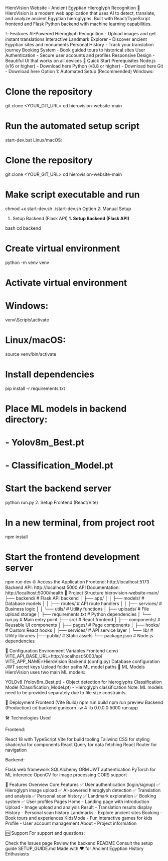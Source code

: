 HieroVision Website - Ancient Egyptian Hieroglyph Recognition
🏺 HieroVision is a modern web application that uses AI to detect, translate, and analyze ancient Egyptian hieroglyphs. Built with React/TypeScript frontend and Flask Python backend with machine learning capabilities.

✨ Features
AI-Powered Hieroglyph Recognition - Upload images and get instant translations
Interactive Landmark Explorer - Discover ancient Egyptian sites and monuments
Personal History - Track your translation journey
Booking System - Book guided tours to historical sites
User Authentication - Secure user accounts and profiles
Responsive Design - Beautiful UI that works on all devices
🚀 Quick Start
Prerequisites
Node.js (v16 or higher) - Download here
Python (v3.8 or higher) - Download here
Git - Download here
Option 1: Automated Setup (Recommended)
Windows:

# Clone the repository
git clone <YOUR_GIT_URL>
cd hierovision-website-main

# Run the automated setup script
start-dev.bat
Linux/macOS:

# Clone the repository  
git clone <YOUR_GIT_URL>
cd hierovision-website-main

# Make script executable and run
chmod +x start-dev.sh
./start-dev.sh
Option 2: Manual Setup
1. Setup Backend (Flask API)
**1. Setup Backend (Flask API)**

bash
cd backend

# Create virtual environment
python -m venv venv

# Activate virtual environment
# Windows:
venv\Scripts\activate
# Linux/macOS:
source venv/bin/activate

# Install dependencies
pip install -r requirements.txt

# Place ML models in backend directory:
# - Yolov8m_Best.pt
# - Classification_Model.pt

# Start the backend server
python run.py
2. Setup Frontend (React/Vite)
# In a new terminal, from project root
npm install

# Start the frontend development server
npm run dev
🌐 Access the Application
Frontend: http://localhost:5173
Backend API: http://localhost:5000
API Documentation: http://localhost:5000/health
📁 Project Structure
hierovision-website-main/
├── backend/                 # Flask API backend
│   ├── app/
│   │   ├── models/         # Database models
│   │   ├── routes/         # API route handlers
│   │   ├── services/       # Business logic
│   │   └── utils/          # Utility functions
│   ├── uploads/            # File upload storage
│   ├── requirements.txt    # Python dependencies
│   └── run.py             # Main entry point
├── src/                    # React frontend
│   ├── components/         # Reusable UI components
│   ├── pages/             # Page components
│   ├── hooks/             # Custom React hooks
│   ├── services/          # API service layer
│   └── lib/               # Utility libraries
├── public/                # Static assets
└── package.json           # Node.js dependencies

🔧 Configuration
Environment Variables
Frontend (.env)
VITE_API_BASE_URL=http://localhost:5000/api
VITE_APP_NAME=HieroVision
Backend (config.py)
Database configuration
JWT secret keys
Upload folder paths
ML model paths
🧠 ML Models
HieroVision uses two main ML models:

YOLOv8 (Yolov8m_Best.pt) - Object detection for hieroglyphs
Classification Model (Classification_Model.pt) - Hieroglyph classification
Note: ML models need to be provided separately due to file size constraints.

🚀 Deployment
Frontend (Vite Build)
npm run build
npm run preview
Backend (Production)
cd backend
gunicorn -w 4 -b 0.0.0.0:5000 run:app

🛠️ Technologies Used

Frontend:

React 18 with TypeScript
Vite for build tooling
Tailwind CSS for styling
shadcn/ui for components
React Query for data fetching
React Router for navigation

Backend:

Flask web framework
SQLAlchemy ORM
JWT authentication
PyTorch for ML inference
OpenCV for image processing
CORS support


📱 Features Overview
Core Features
✅ User authentication (login/signup)
✅ Hieroglyph image upload
✅ AI-powered hieroglyph detection
✅ Translation and analysis
✅ Personal scan history
✅ Landmark exploration
✅ Booking system
✅ User profiles
Pages
Home - Landing page with introduction
Upload - Image upload and analysis
Result - Translation results display
History - Personal scan history
Landmarks - Explore ancient sites
Booking - Book tours and experiences
KidsMode - Fun interactive games for kids
Profile - User account management
About - Project information


🆘 Support
For support and questions:

Check the Issues page
Review the backend README
Consult the setup guide SETUP_GUIDE.md
Made with ❤️ for Ancient Egyptian History Enthusiasts


